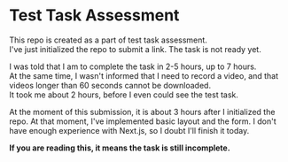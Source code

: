 # Test Task Assessment

This repo is created as a part of test task assessment.  
I've just initialized the repo to submit a link. The task is not ready yet.

I was told that I am to complete the task in 2-5 hours, up to 7 hours.  
At the same time, I wasn't informed that I need to record a video, and that videos longer than 60 seconds cannot be downloaded.  
It took me about 2 hours, before I even could see the test task.

At the moment of this submission, it is about 3 hours after I initialized the repo. At that moment, I've implemented basic layout and the form.
I don't have enough experience with Next.js, so I doubt I'll finish it today.

**If you are reading this, it means the task is still incomplete.**
